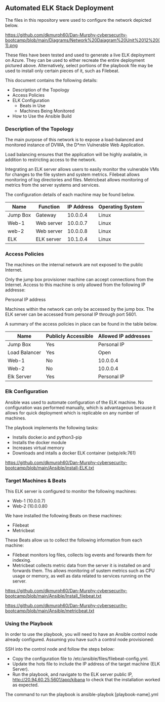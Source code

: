 
## Automated ELK Stack Deployment

The files in this repository were used to configure the network depicted below.

https://github.com/dkmurph60/Dan-Murphy-cybersecurity-bootcamp/blob/main/Diagrams/Network%20Daiagram%20Unit%2012%20(1).png

These files have been tested and used to generate a live ELK deployment on Azure. They can be used to either recreate the entire deployment pictured above. Alternatively, select portions of the playbook file may be used to install only certain pieces of it, such as Filebeat.

  
This document contains the following details:
- Description of the Topology
- Access Policies
- ELK Configuration
  - Beats in Use
  - Machines Being Monitored
- How to Use the Ansible Build


### Description of the Topology

The main purpose of this network is to expose a load-balanced and monitored instance of DVWA, the D*mn Vulnerable Web Application.

Load balancing ensures that the application will be highly available, in addition to restricting access to the network.

Integrating an ELK server allows users to easily monitor the vulnerable VMs for changes to the file system and system metrics.
Filebeat allows monitoring of log directories and files.
Metricbeat allows monitoring of metrics from the server systems and services.



The configuration details of each machine may be found below.


| Name     | Function | IP Address | Operating System |
|----------|----------|------------|------------------|
| Jump Box | Gateway  | 10.0.0.4   | Linux            |
| Web-1    |Web server| 10.0.0.7   | Linux            |
| web-2    |Web server| 10.0.0.8   | Linux            | 
| ELK      |ELK server| 10.1.0.4   | Linux            |

### Access Policies

The machines on the internal network are not exposed to the public Internet. 

Only the jump box provisioner machine can accept connections from the Internet. Access to this machine is only allowed from the following IP addresse:

Personal IP address

Machines within the network can only be accessed by the jump box.  The ELK server can be accessed from personal IP through port 5601.


A summary of the access policies in place can be found in the table below.

| Name          | Publicly Accessible | Allowed IP addresses |
|---------------|---------------------|----------------------|
|    Jump Box   |         Yes         |      Personal IP     |
| Load Balancer |         Yes         |         Open         |
|     Web-1     |          No         |       10.0.0.4       |
|     Web-2     |          No         |       10.0.0.4       |
|   Elk Server  |         Yes         |      Personal IP     |

### Elk Configuration

Ansible was used to automate configuration of the ELK machine. No configuration was performed manually, which is advantageous because it allows for quick deployment which is replicable on any number of machines. 




The playbook implements the following tasks:

 - Installs docker.io and python3-pip
 - Installs the docker module
 - Increases virtual memory
 - Downloads and intalls a docker ELK container (sebp/elk:761)

https://github.com/dkmurph60/Dan-Murphy-cybersecurity-bootcamp/blob/main/Ansible/install-ELK.txt

### Target Machines & Beats
This ELK server is configured to monitor the following machines:
 - Web-1 (10.0.0.7)
 - Web-2 (10.0.0.80

We have installed the following Beats on these machines:

 - Filebeat
 - Metricbeat

These Beats allow us to collect the following information from each machine:

 - Filebeat monitors log files, collects log events and forwards them for indexing.
 - Metricbeat collects metric data from the server it is installed on and forwards them.  Ths allows monitoring of sustem metrics such as CPU usage or memory, as well as data related to services running on the server.

https://github.com/dkmurph60/Dan-Murphy-cybersecurity-bootcamp/blob/main/Ansible/Install_filebeat.txt

https://github.com/dkmurph60/Dan-Murphy-cybersecurity-bootcamp/blob/main/Ansible/metricbeat.txt

### Using the Playbook
In order to use the playbook, you will need to have an Ansible control node already configured. Assuming you have such a control node provisioned: 

SSH into the control node and follow the steps below:

- Copy the configuration file to /etc/ansible/files/filebeat-config.yml.
- Update the hots file to include the IP address of the target machine (ELK Server).
- Run the playbook, and navigate to the ELK server public IP, http://20.94.60.25:5601/app/kibana to check that the installation worked as expected.

The command to run the playbook is ansible-playbok [playbook-name].yml
 
